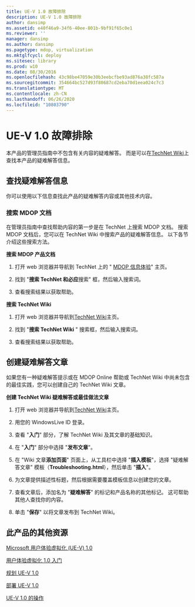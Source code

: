 ```yaml
---
title: UE-V 1.0 故障排除
description: UE-V 1.0 故障排除
author: dansimp
ms.assetid: e40f46a9-34f6-40ee-801b-9bf91f65c0e1
ms.reviewer: ''
manager: dansimp
ms.author: dansimp
ms.pagetype: mdop, virtualization
ms.mktglfcycl: deploy
ms.sitesec: library
ms.prod: w10
ms.date: 08/30/2016
ms.openlocfilehash: 43c98be47059e30b3eebcfbe93ad876a38fc587a
ms.sourcegitcommit: 354664bc527d93f80687cd2eba70d1eea024c7c3
ms.translationtype: MT
ms.contentlocale: zh-CN
ms.lasthandoff: 06/26/2020
ms.locfileid: "10803790"
---
```

# UE-V 1.0 故障排除


本产品的管理员指南中不包含有关内容的疑难解答。 而是可以在[TechNet Wiki](https://go.microsoft.com/fwlink/p/?LinkId=224905)上查找本产品的疑难解答信息。

## 查找疑难解答信息


你可以使用以下信息查找此产品的疑难解答内容或其他技术内容。

### 搜索 MDOP 文档

在管理员指南中查找帮助内容的第一步是在 TechNet 上搜索 MDOP 文档。 搜索 MDOP 文档后，您可以在 TechNet Wiki 中搜索产品的疑难解答信息。 以下各节介绍这些搜索方法。

**搜索 MDOP 产品文档**

1.  打开 web 浏览器并导航到 TechNet 上的 " [MDOP 信息体验](https://go.microsoft.com/fwlink/p/?LinkId=236032)" 主页。

2.  找到 "**搜索 TechNet 和必应**搜索" 框，然后输入搜索词。

3.  查看搜索结果以获取帮助。

**搜索 TechNet Wiki**

1.  打开 web 浏览器并导航到[TechNet Wiki](https://go.microsoft.com/fwlink/p/?LinkId=224905)主页。

2.  找到 "**搜索 TechNet Wiki** " 搜索框，然后输入搜索词。

3.  查看搜索结果以获取帮助。

## 创建疑难解答文章


如果您有一种疑难解答提示或在 MDOP Online 帮助或 TechNet Wiki 中尚未包含的最佳实践，您可以创建自己的 TechNet Wiki 文章。

**创建 TechNet Wiki 疑难解答或最佳做法文章**

1.  打开 web 浏览器并导航到[TechNet Wiki](https://go.microsoft.com/fwlink/p/?LinkId=224905)主页。

2.  用您的 WindowsLive ID 登录。

3.  查看 "**入门**" 部分，了解 TechNet Wiki 及其文章的基础知识。

4.  在 "**入门**" 部分中选择 "**发布文章**"。

5.  在 "Wiki 文章**添加页面**" 页面上，从工具栏中选择 "**插入模板**"，选择 "疑难解答文章" 模板（**Troubleshooting.html**），然后单击 "**插入**"。

6.  为文章提供描述性标题，然后根据需要覆盖模板信息以创建您的文章。

7.  查看文章后，添加名为 "**疑难解答**" 的标记和产品名称的其他标记。 这可帮助其他人查找你的内容。

8.  单击 "**保存**" 以将文章发布到 TechNet Wiki。

## 此产品的其他资源


[Microsoft 用户体验虚拟化 (UE-V) 1.0](index.md)

[用户体验虚拟化 1.0 入门](getting-started-with-user-experience-virtualization-10.md)

[规划 UE-V 1.0](planning-for-ue-v-10.md)

[部署 UE-V 1.0](deploying-ue-v-10.md)

[UE-V 1.0 的操作](operations-for-ue-v-10.md)

 

 





